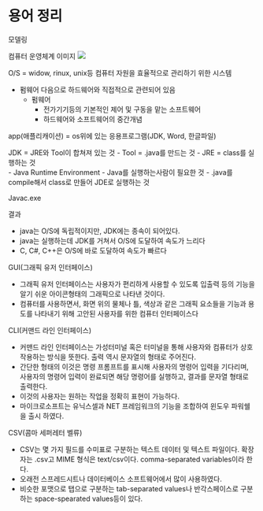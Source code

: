 # 용어 정리
모델링


컴퓨터 운영체계 이미지
<img src="https://user-images.githubusercontent.com/92348108/152907147-c8380609-d736-449e-b7d0-f69566572559.PNG" />

O/S = widow, rinux, unix등 컴퓨터 자원을 효율적으로 관리하기 위한 시스템
- 펌웨어 다음으로 하드웨어와 직접적으로 관련되어 있음
    - 펌웨어
        - 전가기기등의 기본적인 제어 및 구동을 맡는 소프트웨어
        - 하드웨어와 소프트웨어의 중간개념

app(애플리캐이션) = os위에 있는 응용프로그램(JDK, Word, 한글파일)

JDK = JRE와 Tool이 합쳐져 있는 것
    - Tool = .java를 만드는 것
    - JRE = class를 실행하는 것\
        - Java Runtime Environment
        - Java를 실행하는사람이 필요한 것
    - .java를 compile해서 class로 만들어 JDE로 실행하는 것

Javac.exe

결과
- java는 O/S에 독립적이지만, JDK에는 종속이 되어있다.
- java는 실행하는데 JDK를 거쳐서 O/S에 도달하여 속도가 느리다
- C, C#, C++은 O/S에 바로 도달하여 속도가 빠르다


GUI(그래픽 유저 인터페이스)
- 그래픽 유저 인터페이스는 사용자가 편리하게 사용할 수 있도록 입출력 등의 기능을 알기 쉬운 아이콘형태의 그래픽으로 나타낸 것이다.
- 컴퓨터를 사용하면서, 화면 위의 물체나 틀, 색상과 같은 그래픽 요소들을 기능과 용도를 나타내기 위해 고안된 사용자를 위한 컴퓨터 인터페이스다

CLI(커맨드 라인 인터페이스)
- 커맨드 라인 인터페이스는 가성터미널 혹은 터미널을 통해 사용자와 컴퓨터가 상호 작용하는 방식을 뜻한다. 출력 역시 문자열의 형태로 주어진다.
- 간단한 형태의 이것은 명령 프롬프트를 표시해 사용자의 명령어 입력을 기다리며, 사용자의 명령어 입력이 완료되면 해당 명령어를 실행하고, 결과를 문자열 형태로 출력한다.
- 이것의 사용자는 원하는 작업을 정확히 표현이 가능하다.
- 마이크로소프트는 유닉스셀과 NET 프레임워크의 기능을 조합하여 윈도우 파워쉘을 출시 하였다.

CSV(콤마 세퍼레터 벨류)
- CSV는 몇 가지 필드를 수미표로 구분하는 텍스트 데이터 및 텍스트 파일이다. 확장자는 .csv고 MIME 형식은 text/csv이다. comma-separated variables이라 한다.
- 오래전 스프레드시트나 데이터베이스 소프트웨어에서 많이 사용하였다. 
- 비슷한 포맷으로 탭으로 구분하는 tab-separated values나 반각스페이스로 구분하는 space-spearated values등이 있다.